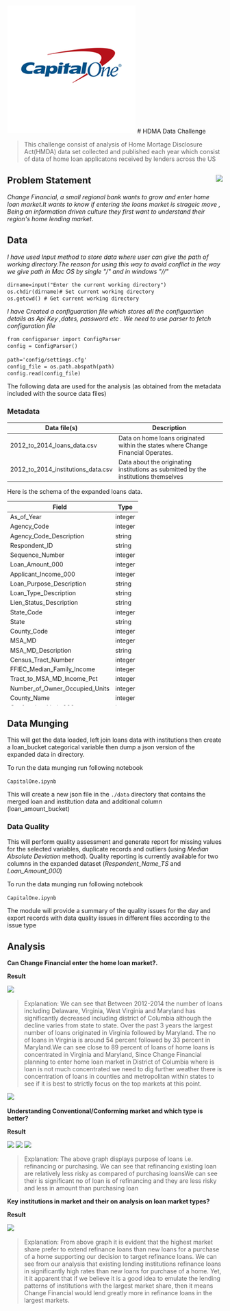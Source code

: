 <img src="Images/image.png"/>
# HDMA Data Challenge

>This challenge consist of analysis of Home Mortage Disclosure Act(HMDA) data set collected and published each year which consist of data of home loan applicatons received by lenders across the US

## Problem Statement <img src="images/enron.png" align="right" />
*Change Financial, a small regional bank wants to grow and enter home loan market.It wants to know if entering the loans market is strageic move , Being an information driven culture they first want to understand their region's home lending market*.


## Data


*I have used Input method to store data where user can give the path of working directory.The reason for using this way to avoid conflict in the way we give path in Mac OS by single "/" and in windows "//"*
 

```
dirname=input("Enter the current working directory")
os.chdir(dirname)# Set current working directory
os.getcwd() # Get current working directory

```

*I have Created a configuaration file which stores all the configuartion details as Api Key ,dates, password etc . We need to use parser to fetch configuration file*

```
from configparser import ConfigParser
config = ConfigParser()

path='config/settings.cfg'
config_file = os.path.abspath(path)
config.read(config_file)
```


The following data are used for the analysis (as obtained from the metadata included with the source data files)

### Metadata

<table>
  <thead>
    <tr><th>Data file(s)</th><th>Description</th></tr>
  </thead>
  <tbody>
    <tr>
      <td>2012_to_2014_loans_data.csv</td>
      <td>Data on home loans originated within the states where Change Financial Operates.</td>
    </tr>
    <tr>
      <td>2012_to_2014_institutions_data.csv</td>
      <td>Data about the originating institutions as submitted by the institutions themselves</td>
    </tr>
  </tbody>
</table>

Here is the schema of the expanded loans data.

<table style="height: 477px;" width="315">
  <thead>
    <tr><th>Field</th><th>Type</th></tr>
  </thead>
  <tbody>
    <tr>
      <td>As_of_Year</td>
      <td>integer</td>
    </tr>
    <tr>
      <td>Agency_Code</td>
      <td>integer</td>
    </tr>
    <tr>
      <td>Agency_Code_Description</td>
      <td>string</td>
    </tr>
    <tr>
      <td>Respondent_ID</td>
      <td>string</td>
    </tr>
    <tr>
      <td>Sequence_Number</td>
      <td>integer</td>
    </tr>
    <tr>
      <td>Loan_Amount_000</td>
      <td>integer</td>
    </tr>
    <tr>
      <td>Applicant_Income_000</td>
      <td>integer</td>
    </tr>
    <tr>
      <td>Loan_Purpose_Description</td>
      <td>string</td>
    </tr>
    <tr>
      <td>Loan_Type_Description</td>
      <td>string</td>
    </tr>
    <tr>
      <td>Lien_Status_Description</td>
      <td>string</td>
    </tr>
    <tr>
      <td>State_Code</td>
      <td>integer</td>
    </tr>
    <tr>
      <td>State</td>
      <td>string</td>
    </tr>
    <tr>
      <td>County_Code</td>
      <td>integer</td>
    </tr>
    <tr>
      <td>MSA_MD</td>
      <td>integer</td>
    </tr>
    <tr>
      <td>MSA_MD_Description</td>
      <td>string</td>
    </tr>
    <tr>
      <td>Census_Tract_Number</td>
      <td>integer</td>
    </tr>
    <tr>
      <td>FFIEC_Median_Family_Income</td>
      <td>integer</td>
    </tr>
    <tr>
      <td>Tract_to_MSA_MD_Income_Pct</td>
      <td>integer</td>
    </tr>
    <tr>
      <td>Number_of_Owner_Occupied_Units</td>
      <td>integer</td>
    </tr>
    <tr>
      <td>County_Name</td>
      <td>integer</td>
    </tr>
    <tr>
      <td>Conforming_Limit_000</td>
      <td>integer</td>
    </tr>
    <tr>
      <td>Conventional_Status</td>
      <td>string</td>
    </tr>
    <tr>
      <td>Conforming_Status</td>
      <td>string</td>
    </tr>
    <tr>
      <td>Conventional_Conforming_Flag</td>
      <td>string</td>
    </tr>
    <tr>
      <td>Respondent_Name_TS</td>
      <td>string</td>
    </tr>
  </tbody>
</table>



## Data Munging


This will get the data loaded, left join loans data with institutions then create a loan_bucket categorical variable then dump a json version of the expanded data in directory. 

To run the data munging run following notebook

``` CapitalOne.ipynb ```

This will create a new json file in the `./data` directory that contains the merged loan and institution data and additional column (loan_amount_bucket)


### Data Quality

This will perform quality assessment and generate report for missing values for the selected variables, duplicate records and outliers (using _Median Absolute Deviation_ method). Quality reporting is currently available for two columns in the expanded dataset (_Respondent_Name_TS_ and _Loan_Amount_000_)



To run the data munging run following notebook

``` CapitalOne.ipynb ```

The module will provide a summary of the quality issues for the day and export records with data quality issues in different files according to the issue type

## Analysis


**Can Change Financial enter the home loan market?.**


**Result**

<img src="Images/image1.png"/>


>Explanation: We can see that Between 2012-2014 the number of loans including Delaware, Virginia, West Virginia and Maryland has significantly decreased including district of Columbia although the decline varies from state to state. Over the past 3 years the largest number of loans originated in Virginia followed by Maryland. The no of loans in Virginia is around 54 percent followed by 33 percent in Maryland.We can see close to 89 percent of loans of home loans is concentrated in Virginia and Maryland, Since Change Financial planning to enter home loan market in District of Columbia where is loan is not much concentrated we need to dig further weather there is concentration of loans in counties and metropolitan within states to see if it is best to strictly focus on the top markets at this point.



<img src="Images/image2.png"/>

**Understanding Conventional/Conforming market and which type is better?**


**Result**

<img src="Images/image3.png"/>
<img src="Images/image4.png"/>
<img src="Images/image5.png"/>


>Explanation: The above graph displays purpose of loans i.e. refinancing or purchasing. We can see that refinancing existing loan are relatively less risky as compared of purchasing loansWe can see their is significant no of loan is of refinancing and they are less risky and less in amount than purchasing loan



**Key institutions in market and their on analysis on loan market types?**



**Result**

<img src="Images/image6.png"/>


>Explanation: From above graph it is evident that the highest market share prefer to extend refinance loans than new loans for a purchase of a home supporting our decision to target refinance loans. We can see from our analysis that existing lending institutions refinance loans in significantly high rates than new loans for purchase of a home. Yet, it it apparent that if we believe it is a good idea to emulate the lending patterns of institutions with the largest market share, then it means Change Financial would lend greatly more in refinance loans in the largest markets.

